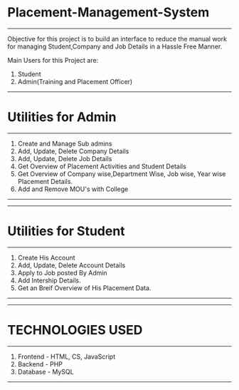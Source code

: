 # Placement-Management-System
---------------------------------
Objective for this project is to build an interface to reduce the manual work for managing Student,Company and Job Details in a Hassle Free Manner.

Main Users for this Project are:
1) Student
2) Admin(Training and Placement Officer)

-------------------------------------------------------------------------------------------
# Utilities for Admin
--------------------------------------------------------------------------------------------
1) Create and Manage Sub admins
2) Add, Update, Delete Company Details
3) Add, Update, Delete Job Details
4) Get Overview of Placement Activities and Student Details
5) Get Overview of Company wise,Department Wise, Job wise, Year wise Placement Details.
6) Add and Remove MOU's with College

---------------------------------------------------------------------------------------------

------------------------------------------------
# Utilities for Student
------------------------------------------------
1) Create His Account
2) Add, Update, Delete Account Details
3) Apply to Job posted By Admin
4) Add Intership Details.
5) Get an Breif Overview of His Placement Data.

-------------------------------------------------
---------------------------------
# TECHNOLOGIES USED
---------------------------------
1) Frontend - HTML, CS, JavaScript
2) Backend  - PHP
3) Database - MySQL

---------------------------------
